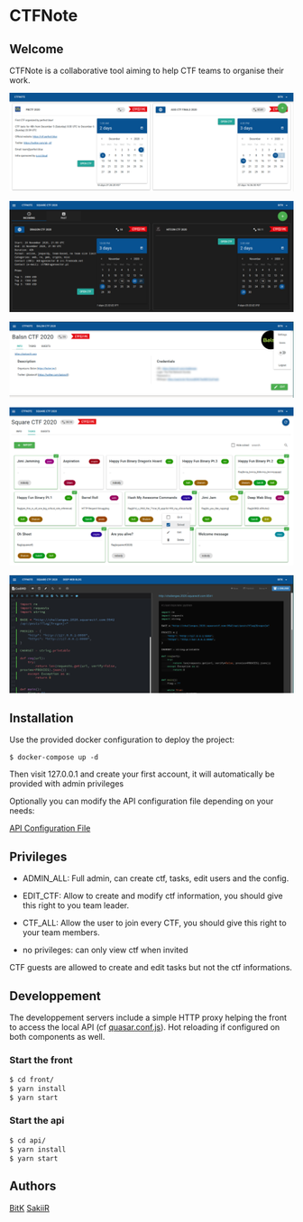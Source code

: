 # CTFNote

## Welcome

CTFNote is a collaborative tool aiming to help CTF teams to organise their work.

![main-page](./screenshots/main-page.png)

![main-dark](./screenshots/main-dark.png)

![info](./screenshots/info.png)

![tasks](./screenshots/tasks.png)

![task](./screenshots/task.png)

## Installation

Use the provided docker configuration to deploy the project:

```shell
$ docker-compose up -d
```

Then visit 127.0.0.1 and create your first account, it will automatically be provided with admin privileges

Optionally you can modify the API configuration file depending on your needs:

[API Configuration File](./api/src/config/globals.ts)

## Privileges

* ADMIN_ALL: Full admin, can create ctf, tasks, edit users and the config. 
* EDIT_CTF: Allow to create and modify ctf information, you should give this right to you team leader.
* CTF_ALL: Allow the user to join every CTF, you should give this right to your team members.

* no privileges: can only view ctf when invited

CTF guests are allowed to create and edit tasks but not the ctf informations. 


## Developpement

The developpement servers include a simple HTTP proxy helping the front to access the local API (cf [quasar.conf.js](front/quasar.conf.js)).
Hot reloading if configured on both components as well.

### Start the front

```shell
$ cd front/
$ yarn install
$ yarn start
```

### Start the api

```shell
$ cd api/
$ yarn install
$ yarn start
```


## Authors


[BitK](https://twitter.com/bitk_)
[SakiiR](https://twitter.com/sakiirsecurity/)

